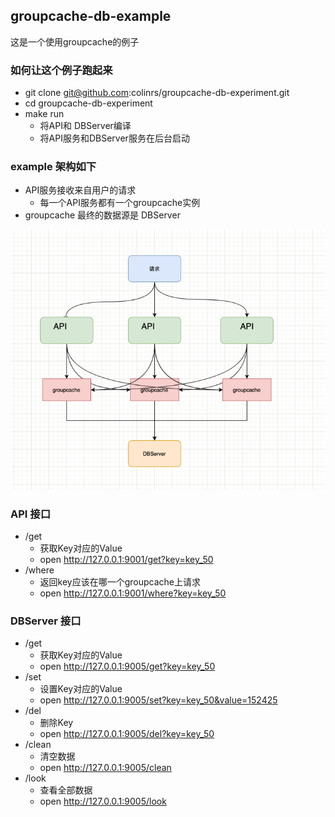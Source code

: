 ## groupcache-db-example

这是一个使用groupcache的例子

### 如何让这个例子跑起来

* git clone git@github.com:colinrs/groupcache-db-experiment.git
* cd groupcache-db-experiment
* make run
  * 将API和 DBServer编译
  * 将API服务和DBServer服务在后台启动
    
### example 架构如下

* API服务接收来自用户的请求
  * 每一个API服务都有一个groupcache实例
* groupcache 最终的数据源是 DBServer

![img.png](img.png)

### API 接口

* /get
  * 获取Key对应的Value 
  * open http://127.0.0.1:9001/get?key=key_50
* /where
  * 返回key应该在哪一个groupcache上请求
  * open http://127.0.0.1:9001/where?key=key_50

### DBServer 接口

* /get
  * 获取Key对应的Value 
  * open http://127.0.0.1:9005/get?key=key_50
* /set
  * 设置Key对应的Value
  * open http://127.0.0.1:9005/set?key=key_50&value=152425
* /del
   * 删除Key
   * open http://127.0.0.1:9005/del?key=key_50
* /clean
  * 清空数据
  * open http://127.0.0.1:9005/clean
* /look
  * 查看全部数据 
  * open http://127.0.0.1:9005/look
